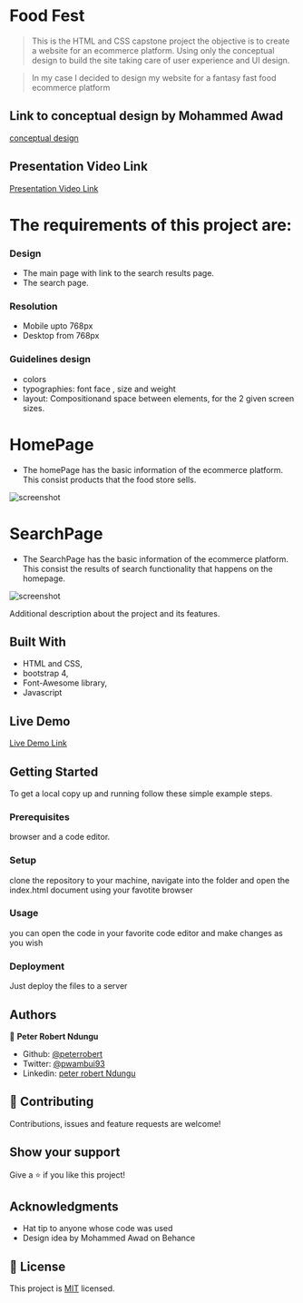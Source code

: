 # Food Fest

> This is the HTML and CSS capstone project the objective is to create a website for an ecommerce platform. Using only the conceptual design to build the site taking care of user experience and UI design.

> In my case I decided to design my website for a fantasy fast food ecommerce platform

## Link to conceptual design by Mohammed Awad

[ conceptual design ](https://www.behance.net/gallery/24796463/ZATTIX)

## Presentation Video Link

[ Presentation Video Link ](https://www.loom.com/share/2ab6561f7c064d2d8365d817883a611b)

# The requirements of this project are:

### Design

- The main page with link to the search results page.
- The search page.

### Resolution

- Mobile upto 768px
- Desktop from 768px

### Guidelines design

- colors
- typographies: font face , size  and weight
- layout: Compositionand space between elements, for the 2 given screen sizes.


# HomePage

- The homePage has the basic information of the ecommerce platform. This consist products that the food store sells.

![screenshot](screenshot-1.png)

# SearchPage

- The SearchPage has the basic information of the ecommerce platform. This consist the results of search functionality that happens on the homepage.

![screenshot](screenshot-2.png)

Additional description about the project and its features.

## Built With

- HTML and CSS,
- bootstrap 4,
- Font-Awesome library,
- Javascript



## Live Demo

[Live Demo Link](https://rawcdn.githack.com/peterrobert/food-fest/dfd4a3e1f6033b128d31db5e3a2ff3691c94522b/index.html)


## Getting Started

To get a local copy up and running follow these simple example steps.

### Prerequisites

browser and a code editor.

### Setup

clone the repository to your machine, navigate into the folder and open the index.html document using your favotite browser


### Usage

you can open the code in your favorite code editor and make changes as you wish

### Deployment

Just deploy the files to a server

## Authors

👤 **Peter Robert Ndungu**

- Github: [@peterrobert](https://github.com/peterrobert)
- Twitter: [@pwambui93](https://twitter.com/Ptahwambui93)
- Linkedin: [peter robert Ndungu](https://www.linkedin.com/in/peter-rob-ndungu/)

## 🤝 Contributing

Contributions, issues and feature requests are welcome!

## Show your support

Give a ⭐️ if you like this project!

## Acknowledgments

- Hat tip to anyone whose code was used
- Design idea by Mohammed Awad on Behance


## 📝 License

This project is [MIT](lic.url) licensed.
